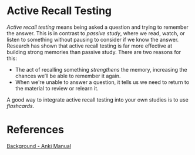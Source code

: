 # Active Recall Testing

*Active recall testing* means being asked a question and trying to remember the answer. This is in contrast to *passive study*, where we read, watch, or listen to something without pausing to consider if we know the answer. Research has shown that active recall testing is far more effective at building strong memories than passive study. There are two reasons for this:

- The act of recalling something *strengthens* the memory, increasing the chances we’ll be able to remember it again.
- When we're unable to answer a question, it tells us we need to return to the material to review or relearn it.

A good way to integrate active recall testing into your own studies is to use *flashcards*.

# References

[Background - Anki Manual](https://docs.ankiweb.net/background.html)

